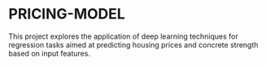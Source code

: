 # PRICING-MODEL
This project explores the application of deep learning techniques for regression tasks aimed at predicting housing prices and concrete strength based on input features.
